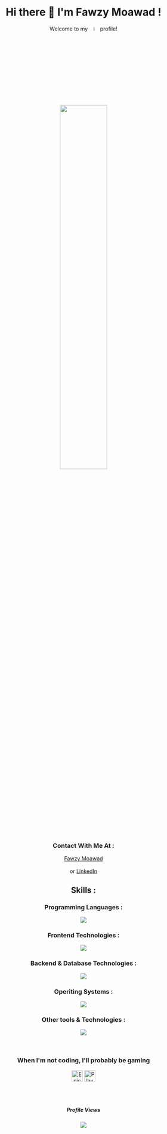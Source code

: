 <div align="center">
  <h1 align="center">
    Hi there 👋 I'm Fawzy Moawad ! 
  </h1>

  <p align="center">
    Welcome to my
    <img src="https://media.giphy.com/media/du3J3cXyzhj75IOgvA/giphy.gif" width="5%">
     profile! 
  </p>
  
  <p align="center">
    <img src="https://media.giphy.com/media/ACzsN9dhQuOZ6RYXcM/giphy.gif" width="50%">
  </p>

  <h3 align="center">
    Contact With Me At : 
  </h3>

  <p align="center">
    <a href="https://fawzymoawad.com/">Fawzy Moawad</a><br />
    <br />
    or <a href="https://www.linkedin.com/in/fawzy-moawad/">LinkedIn</a>
  </p>
</div>

<div align="center">
  <h2 align="center">
    Skills :
  </h2>

  <h3 align="center">
    Programming Languages :
  </h3>
  <a href="https://skillicons.dev">
      <img src="https://skillicons.dev/icons?i=html,css,sass,js,cs,py,swift&perline=4" />
  </a>

  <h3 align="center">
    Frontend Technologies :
  </h3>
  <a href="https://skillicons.dev">
    <img src="https://skillicons.dev/icons?i=bootstrap,tailwind,react,nextjs,jquery,pug&perline=4" />
  </a>

  <h3 align="center">
    Backend & Database Technologies :
  </h3>
  <a href="https://skillicons.dev">
    <img src="https://skillicons.dev/icons?i=nodejs,mongodb,mysql&perline=4" />
  </a>

  <h3 align="center">
    Operiting Systems :
  </h3>
  <a href="https://skillicons.dev">
    <img src="https://skillicons.dev/icons?i=linux,kali,ubuntu,windows,apple&perline=4" />
  </a>

  <h3 align="center">
    Other tools & Technologies :
  </h3>
  <a href="https://skillicons.dev">
    <img src="https://skillicons.dev/icons?i=bash,powershell,vscode,visualstudio,androidstudio,pycharm,git,github,githubactions,gitlab,docker,kubernetes,ansible,redhat,npm,yarn,wordpress,postman,aws,docker,dotnet,vim,vercel,stack  overflow,codepen,raspberrypi,discord,notion,obsidian,ableton&perline=4" />
  </a>

</div>

<br/>
<br/>

<div align="center">
  <h3 align="center">
    When I'm not coding, I'll probably be gaming
  </h3>
  <p align="center">
    <a href="https://www.epicgames.com/store/en-US/" target="_blank"><img align="center" src="https://github.com/mishmanners/MishManners/blob/master/Game%20Icons/Epic.png" height="30"       alt="Epic Games logo"/></a>
    <a href="https://www.playstation.com/" target="_blank"><img align="center" src="https://github.com/mishmanners/MishManners/blob/master/Game%20Icons/PS.png" height="30"         alt="PlayStation logo"/></a>
  </p>
</div>

<br/>
<br/>

<div align="center">
  <h5 align="center">Profile Views</h5>
  <img src="https://profile-counter.glitch.me/Fawzy-Moawad/count.svg?"  />
</div>
